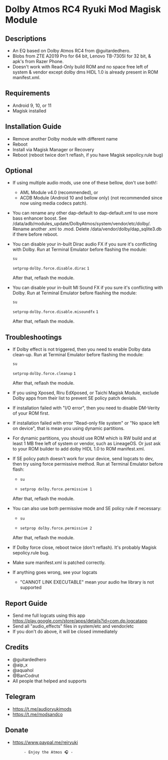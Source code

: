 # Dolby Atmos RC4 Ryuki Mod Magisk Module

## Descriptions
- An EQ based on Dolby Atmos RC4 from @guitardedhero.
- Blobs from ZTE A2019 Pro for 64 bit, Lenovo TB-7305I for 32 bit, & apk's from Razer Phone.
- Doesn't work with Read-Only build ROM and no space free left of system & vendor except dolby dms HIDL 1.0 is already present in ROM manifest.xml.

## Requirements
- Android 9, 10, or 11
- Magisk installed

## Installation Guide
- Remove another Dolby module with different name
- Reboot
- Install via Magisk Manager or Recovery
- Reboot (reboot twice don't reflash, if you have Magisk sepolicy.rule bug)

## Optional
- If using multiple audio mods, use one of these bellow, don't use both!:
  - AML Module v4.0  (recommended), or
  - ACDB Module (Android 10 and bellow only) (not recommended since now using media codecs patch).
- You can rename any other dap-default to dap-default.xml to use more bass enhancer boost. See /data/adb/modules_update/DolbyAtmos/system/vendor/etc/dolby/. Rename another .xml to .mod. Delete /data/vendor/dolby/dap_sqlite3.db if there before reboot.
- You can disable your in-built Dirac audio FX if you sure it's conflicting with Dolby. Run at Terminal Emulator before flashing
  the module:

  `su`

  `setprop` `dolby.force.disable.dirac` `1`

  After that, reflash the module.

- You can disable your in-built MI Sound FX if you sure it's conflicting with Dolby. Run at Terminal Emulator before flashing
  the module:

  `su`

  `setprop` `dolby.force.disable.misoundfx` `1`

  After that, reflash the module.

## Troubleshootings
- If Dolby effect is not triggered, then you need to enable Dolby data clean-up. Run at Terminal Emulator before flashing
  the module:

  `su`

  `setprop` `dolby.force.cleanup` `1`

  After that, reflash the module.

- If you using Xposed, Riru EdXposed, or Taichi Magisk Module, exclude Dolby apps from their list to prevent SE policy patch denials.
- If installation failed with "I/O error", then you need to disable DM-Verity of your ROM first.
- If installation failed with error "Read-only file system" or "No space left on device", that is mean you using dynamic partitions.
- For dynamic partitions, you should use ROM which is RW build and at least 1 MB free left of system or vendor, such as LineageOS. Or just ask to your ROM builder to add dolby HIDL 1.0 to ROM manifest.xml.
- If SE policy patch doesn't work for your device, send logcats to dev, then try using force permissive method.
  Run at Terminal Emulator before flash:

  - `su`

  - `setprop dolby.force.permissive 1`

  After that, reflash the module.

- You can also use both permissive mode and SE policy rule if necessary:

  - `su`

  - `setprop dolby.force.permissive 2`

  After that, reflash the module.

- If Dolby force close, reboot twice (don't reflash). It's probably Magisk sepolicy.rule bug.
- Make sure manifest.xml is patched correctly.
- If anything goes wrong, see your logcats
  - "CANNOT LINK EXECUTABLE" mean your audio hw library is not supported

## Report Guide
- Send me full logcats using this app https://play.google.com/store/apps/details?id=com.dp.logcatapp
- Send all "audio_effects" files in system/etc and vendor/etc
- If you don't do above, it will be closed immediately

## Credits
- @guitardedhero
- @aip_x
- @aquahol
- @BanCodrut
- All people that helped and supports

## Telegram
- https://t.me/audioryukimods
- https://t.me/modsandco

## Donate
- https://www.paypal.me/reiryuki


           - Enjoy the Atmos 🎧 -
